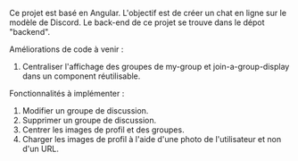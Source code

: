 Ce projet est basé en Angular.
L'objectif est de créer un chat en ligne sur le modèle de Discord.
Le back-end de ce projet se trouve dans le dépot "backend".

Améliorations de code à venir : 
1) Centraliser l'affichage des groupes de my-group et join-a-group-display dans un component réutilisable.

Fonctionnalités à implémenter :
1) Modifier un groupe de discussion.
2) Supprimer un groupe de discussion.
3) Centrer les images de profil et des groupes.
4) Charger les images de profil à l'aide d'une photo de l'utilisateur et non d'un URL.
